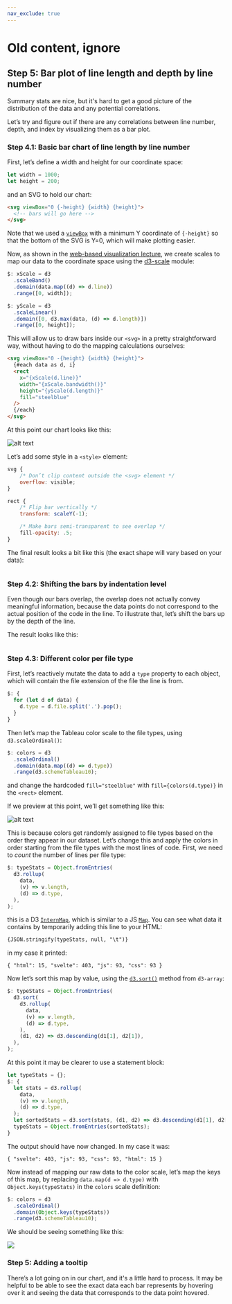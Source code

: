 ```yaml
---
nav_exclude: true
---
```


# Old content, ignore

## Step 5: Bar plot of line length and depth by line number

Summary stats are nice, but it's hard to get a good picture of the distribution of the data and any potential correlations.

Let’s try and figure out if there are any correlations between line number, depth, and index by visualizing them as a bar plot.

### Step 4.1: Basic bar chart of line length by line number

First, let’s define a width and height for our coordinate space:

```js
let width = 1000;
let height = 200;
```

and an SVG to hold our chart:

```html
<svg viewBox="0 {-height} {width} {height}">
  <!-- bars will go here -->
</svg>
```

Note that we used a [`viewBox`](https://developer.mozilla.org/en-US/docs/Web/SVG/Attribute/viewBox) with a minimum Y coordinate of `{-height}` so that the bottom of the SVG is Y=0, which will make plotting easier.

Now, as shown in the [web-based visualization lecture](https://vis-society.github.io/lectures/intro-svelte-d3.html),
we create scales to map our data to the coordinate space using the [d3-scale](https://d3js.org/d3-scale/linear) module:

```js
$: xScale = d3
  .scaleBand()
  .domain(data.map((d) => d.line))
  .range([0, width]);

$: yScale = d3
  .scaleLinear()
  .domain([0, d3.max(data, (d) => d.length)])
  .range([0, height]);
```

This will allow us to draw bars inside our `<svg>` in a pretty straightforward way,
without having to do the mapping calculations ourselves:

```html
<svg viewBox="0 -{height} {width} {height}">
  {#each data as d, i}
  <rect
    x="{xScale(d.line)}"
    width="{xScale.bandwidth()}"
    height="{yScale(d.length)}"
    fill="steelblue"
  />
  {/each}
</svg>
```

At this point our chart looks like this:

<!-- TODO update screenshot -->

![alt text](images/length-bar-chart-black.png)

Let’s add some style in a `<style>` element:

```js
svg {
	/* Don’t clip content outside the <svg> element */
	overflow: visible;
}

rect {
	/* Flip bar vertically */
	transform: scaleY(-1);

	/* Make bars semi-transparent to see overlap */
	fill-opacity: .5;
}
```

<!-- TODO use y instead of viewBox + transform -->

The final result looks a bit like this (the exact shape will vary based on your data):

<img src="images/length-bar-chart.png" alt="" class="outline">

### Step 4.2: Shifting the bars by indentation level

<!-- TODO
 - line chart of commits per date (additions, deletions, lines)
 - parse lines to figure out actual tech used
 - has comment? is comment? then comments to code ratio
 -->

Even though our bars overlap, the overlap does not actually convey meaningful information,
because the data points do not correspond to the actual position of the code in the line.
To illustrate that, let’s shift the bars up by the depth of the line.

The result looks like this:

<img src="images/length-depth-bar-plot.png" alt="" class="outline">

### Step 4.3: Different color per file type

First, let’s reactively mutate the data to add a `type` property to each object,
which will contain the file extension of the file the line is from.

```js
$: {
  for (let d of data) {
    d.type = d.file.split('.').pop();
  }
}
```

Then let’s map the Tableau color scale to the file types,
using `d3.scaleOrdinal()`:

```js
$: colors = d3
  .scaleOrdinal()
  .domain(data.map((d) => d.type))
  .range(d3.schemeTableau10);
```

and change the hardcoded `fill="steelblue"` with `fill={colors(d.type)}` in the `<rect>` element.

If we preview at this point, we’ll get something like this:

![alt text](images/bar-plot-colors-1.png)

This is because colors get randomly assigned to file types based on the order they appear in our dataset.
Let’s change this and apply the colors in order starting from the file types with the most lines of code.
First, we need to _count_ the number of lines per file type:

```js
$: typeStats = Object.fromEntries(
  d3.rollup(
    data,
    (v) => v.length,
    (d) => d.type,
  ),
);
```

this is a D3 [`InternMap`](https://d3js.org/d3-array/intern#InternMap),
which is similar to a JS [`Map`](https://developer.mozilla.org/en-US/docs/Web/JavaScript/Reference/Global_Objects/Map).
You can see what data it contains by temporarily adding this line to your HTML:

```html
{JSON.stringify(typeStats, null, "\t")}
```

in my case it printed:

```
{ "html": 15, "svelte": 403, "js": 93, "css": 93 }
```

Now let’s sort this map by value, using the [`d3.sort()`](https://d3js.org/d3-array/sort#sort) method from `d3-array`:

```js
$: typeStats = Object.fromEntries(
  d3.sort(
    d3.rollup(
      data,
      (v) => v.length,
      (d) => d.type,
    ),
    (d1, d2) => d3.descending(d1[1], d2[1]),
  ),
);
```

At this point it may be clearer to use a statement block:

```js
let typeStats = {};
$: {
  let stats = d3.rollup(
    data,
    (v) => v.length,
    (d) => d.type,
  );
  let sortedStats = d3.sort(stats, (d1, d2) => d3.descending(d1[1], d2[1]));
  typeStats = Object.fromEntries(sortedStats);
}
```

The output should have now changed. In my case it was:

```
{ "svelte": 403, "js": 93, "css": 93, "html": 15 }
```

Now instead of mapping our raw data to the color scale, let’s map the keys of this map,
by replacing `data.map(d => d.type)` with `Object.keys(typeStats)` in the `colors` scale definition:

```js
$: colors = d3
  .scaleOrdinal()
  .domain(Object.keys(typeStats))
  .range(d3.schemeTableau10);
```

We should be seeing something like this:

![](images/bar-plot-colors-2.png)

### Step 5: Adding a tooltip

There’s a lot going on in our chart, and it's a little hard to process.
It may be helpful to be able to see the exact data each bar represents by hovering over it and seeing the data that corresponds to the data point hovered.
